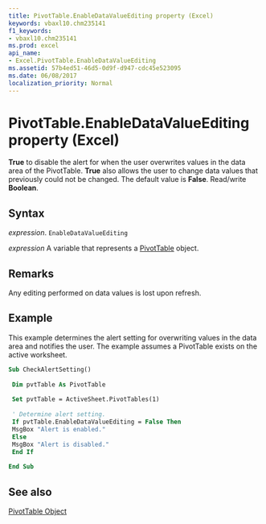 ```yaml
---
title: PivotTable.EnableDataValueEditing property (Excel)
keywords: vbaxl10.chm235141
f1_keywords:
- vbaxl10.chm235141
ms.prod: excel
api_name:
- Excel.PivotTable.EnableDataValueEditing
ms.assetid: 57b4ed51-46d5-0d9f-d947-cdc45e523095
ms.date: 06/08/2017
localization_priority: Normal
---
```



# PivotTable.EnableDataValueEditing property (Excel)

 **True** to disable the alert for when the user overwrites values in the data area of the PivotTable. **True** also allows the user to change data values that previously could not be changed. The default value is **False**. Read/write **Boolean**.


## Syntax

_expression_. `EnableDataValueEditing`

_expression_ A variable that represents a [PivotTable](Excel.PivotTable.md) object.


## Remarks

Any editing performed on data values is lost upon refresh.


## Example

This example determines the alert setting for overwriting values in the data area and notifies the user. The example assumes a PivotTable exists on the active worksheet.


```vb
Sub CheckAlertSetting() 
 
 Dim pvtTable As PivotTable 
 
 Set pvtTable = ActiveSheet.PivotTables(1) 
 
 ' Determine alert setting. 
 If pvtTable.EnableDataValueEditing = False Then 
 MsgBox "Alert is enabled." 
 Else 
 MsgBox "Alert is disabled." 
 End If 
 
End Sub
```


## See also


[PivotTable Object](Excel.PivotTable.md)

